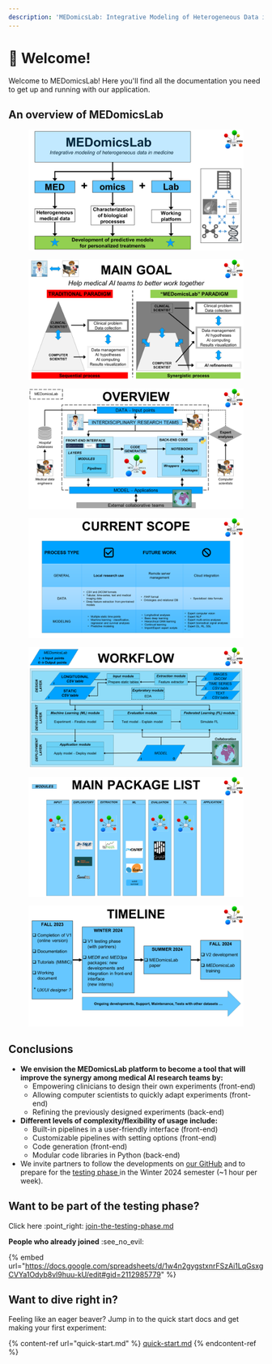 ```yaml
---
description: 'MEDomicsLab: Integrative Modeling of Heterogeneous Data in Medicine'
---
```


# 👋 Welcome!

Welcome to MEDomicsLab! Here you'll find all the documentation you need to get up and running with our application.

## An overview of MEDomicsLab

<figure><img src=".gitbook/assets/Slide5.PNG" alt=""><figcaption></figcaption></figure>

<figure><img src=".gitbook/assets/Slide6.PNG" alt=""><figcaption></figcaption></figure>

<figure><img src=".gitbook/assets/Slide7.PNG" alt=""><figcaption></figcaption></figure>

<figure><img src=".gitbook/assets/Slide9.PNG" alt=""><figcaption></figcaption></figure>

<figure><img src=".gitbook/assets/Slide10.PNG" alt=""><figcaption></figcaption></figure>

<figure><img src=".gitbook/assets/Slide11.PNG" alt=""><figcaption></figcaption></figure>

<figure><img src=".gitbook/assets/Slide12.PNG" alt=""><figcaption></figcaption></figure>

## Conclusions

* **We envision the MEDomicsLab platform to become a tool that will improve the synergy among medical AI research teams by:**
  * Empowering clinicians to design their own experiments (front-end)&#x20;
  * Allowing computer scientists to quickly adapt experiments (front-end)&#x20;
  * Refining the previously designed experiments (back-end)
* **Different levels of complexity/flexibility of usage include:**
  * Built-in pipelines in a user-friendly interface (front-end)&#x20;
  * Customizable pipelines with setting options (front-end)&#x20;
  * Code generation (front-end)&#x20;
  * Modular code libraries in Python (back-end)
* We invite partners to follow the developments on [our GitHub](https://github.com/MEDomics-UdeS/MEDomicsLab) and to prepare for the [testing phase ](test-with-mimic/)in the Winter 2024 semester (\~1 hour per week).

## Want to be part of the testing phase?

Click here :point\_right: [join-the-testing-phase.md](forms/join-the-testing-phase.md "mention")

**People who already joined** :see\_no\_evil:&#x20;

{% embed url="https://docs.google.com/spreadsheets/d/1w4n2gygstxnrFSzAi1LqGsxgCVYa1Odyb8vl9huu-kU/edit#gid=2112985779" %}

## Want to dive right in?

Feeling like an eager beaver? Jump in to the quick start docs and get making your first experiment:

{% content-ref url="quick-start.md" %}
[quick-start.md](quick-start.md)
{% endcontent-ref %}
